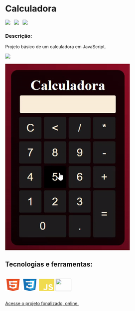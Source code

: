 <h1>Calculadora</h1>

<p>
 <img src="https://img.shields.io/github/license/lucasbizachi/calculadora?style=social"/>&#160;&#160;
 <img src="https://img.shields.io/github/languages/count/lucasbizachi/calculadora?style=social"/>&#160;&#160;
 <img src="https://img.shields.io/github/languages/top/lucasbizachi/calculadora?style=social"/>&#160;&#160;
</p>

<h3>Descrição:</h3>
<p>Projeto básico de um calculadora em JavaScript.</p>

<p>
   <img src="http://img.shields.io/static/v1?label=STATUS&message=%20Finalizado&color=GREEN&style=for-the-badge"/>
<p/>

<img src="assets/calc.gif"/>

## Tecnologias e ferramentas:
  
 <div style="display: inline_block"><br>
  <img align="center" alt="" height="40" width="50" src="https://raw.githubusercontent.com/devicons/devicon/master/icons/html5/html5-original.svg">
  <img align="center" alt="" height="40" width="50" src="https://raw.githubusercontent.com/devicons/devicon/master/icons/css3/css3-original.svg">
  <img align="center" alt="" height="40" width="50" src="https://raw.githubusercontent.com/devicons/devicon/master/icons/javascript/javascript-plain.svg">
  <img align="center" alt="" height="40" width="50"<img src="https://cdn.jsdelivr.net/gh/devicons/devicon/icons/photoshop/photoshop-line.svg" />
</div> </br>

<a href="https://lucasbizachi.github.io/calculadora/">Acesse o projeto fonalizado, online.</a>
 
